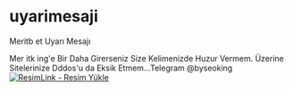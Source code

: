# uyarimesaji
Meritb et Uyarı Mesajı

Mer itk ing'e Bir Daha Girerseniz Size Kelimenizde Huzur Vermem. Üzerine Sitelerinize Dddos'u da Eksik Etmem...Telegram @byseoking
<a href="https://resimlink.com/tDJ52" title="ResimLink - Resim Yükle"><img src="https://r.resimlink.com/tDJ52.png" title="ResimLink - Resim Yükle" alt="ResimLink - Resim Yükle"></a>
